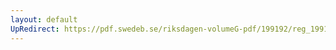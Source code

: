 ```yaml
---
layout: default
UpRedirect: https://pdf.swedeb.se/riksdagen-volumeG-pdf/199192/reg_199192/reg_199192_0003.pdf
---
```

